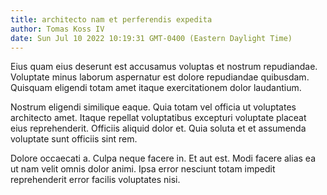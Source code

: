 ```yaml
---
title: architecto nam et perferendis expedita
author: Tomas Koss IV
date: Sun Jul 10 2022 10:19:31 GMT-0400 (Eastern Daylight Time)
---
```

Eius quam eius deserunt est accusamus voluptas et nostrum repudiandae. Voluptate minus laborum aspernatur est dolore repudiandae quibusdam. Quisquam eligendi totam amet itaque exercitationem dolor laudantium.

 Nostrum eligendi similique eaque. Quia totam vel officia ut voluptates architecto amet. Itaque repellat voluptatibus excepturi voluptate placeat eius reprehenderit. Officiis aliquid dolor et. Quia soluta et et assumenda voluptate sunt officiis sint rem.

 Dolore occaecati a. Culpa neque facere in. Et aut est. Modi facere alias ea ut nam velit omnis dolor animi. Ipsa error nesciunt totam impedit reprehenderit error facilis voluptates nisi.